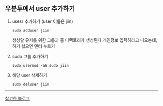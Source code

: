 ## 우분투에서 user 추가하기

1. usesr 추가하기 (user 이름은 jiin)

   ```
   sudo adduser jiin
   ```

   생성할 유저를 위한 그룹과 홈 디렉토리가 생성된다.개인정보 입력하라고 나오는데, 하기 싫으면 엔터 누르기

2. sudo 그룹 추가하기

   ```
   sudo usermod -aG sudo jiin
   ```

3. 해당 user 삭제하기

   ```
   sudo deluser jiin
   ```

------

[참고한 블로그](https://psychoria.tistory.com/707)

